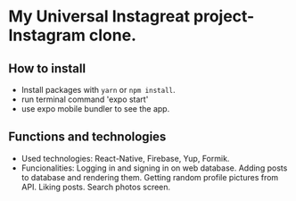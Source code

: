 # My Universal Instagreat project- Instagram clone.

## How to install

- Install packages with `yarn` or `npm install`.
- run terminal command 'expo start'
- use expo mobile bundler to see the app.


## Functions and technologies
- Used technologies: React-Native, Firebase, Yup, Formik.
- Funcionalities: Logging in and signing in on web database. Adding posts to database and rendering them. Getting random profile pictures from API. Liking posts. Search photos screen. 

